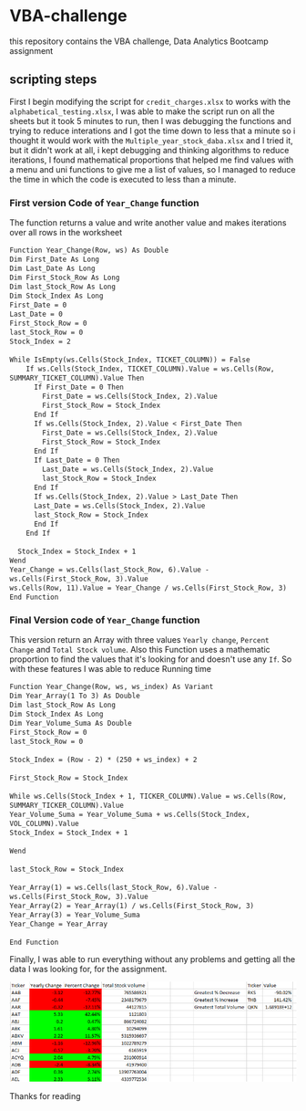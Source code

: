 # VBA-challenge
this repository contains the VBA challenge, Data Analytics Bootcamp assignment
## scripting steps
First I begin modifying the script for `credit_charges.xlsx` to works with the `alphabetical_testing.xlsx`, I was able to make the script run on all the sheets but it took 5 minutes to run,
then I was debugging the functions and trying to reduce interations and I got the time down to less that a minute so i thought it would work
with the `Multiple_year_stock_daba.xlsx` and I tried it, but it didn't work at all, i kept debugging and thinking algorithms to reduce iterations,
I found mathematical proportions that helped me find values with a menu and uni functions to give me a list of values, so I managed to reduce 
the time in which the code is executed to less than a minute.

### First version Code of  `Year_Change` function 
The function returns a value and write another value and makes iterations over all rows in the worksheet

    Function Year_Change(Row, ws) As Double
    Dim First_Date As Long
    Dim Last_Date As Long
    Dim First_Stock_Row As Long
    Dim last_Stock_Row As Long
    Dim Stock_Index As Long
    First_Date = 0
    Last_Date = 0
    First_Stock_Row = 0
    last_Stock_Row = 0
    Stock_Index = 2
    
    While IsEmpty(ws.Cells(Stock_Index, TICKET_COLUMN)) = False
        If ws.Cells(Stock_Index, TICKET_COLUMN).Value = ws.Cells(Row, SUMMARY_TICKET_COLUMN).Value Then
          If First_Date = 0 Then
            First_Date = ws.Cells(Stock_Index, 2).Value
            First_Stock_Row = Stock_Index
          End If
          If ws.Cells(Stock_Index, 2).Value < First_Date Then
            First_Date = ws.Cells(Stock_Index, 2).Value
            First_Stock_Row = Stock_Index
          End If
          If Last_Date = 0 Then
            Last_Date = ws.Cells(Stock_Index, 2).Value
            last_Stock_Row = Stock_Index
          End If
          If ws.Cells(Stock_Index, 2).Value > Last_Date Then
          Last_Date = ws.Cells(Stock_Index, 2).Value
          last_Stock_Row = Stock_Index
          End If
        End If
        
      Stock_Index = Stock_Index + 1
    Wend
    Year_Change = ws.Cells(last_Stock_Row, 6).Value - ws.Cells(First_Stock_Row, 3).Value
    ws.Cells(Row, 11).Value = Year_Change / ws.Cells(First_Stock_Row, 3)
    End Function

### Final Version code of `Year_Change` function
This version return an Array with three values `Yearly change`, `Percent Change` and `Total Stock volume`. Also this Function uses a mathematic proportion to find the values that it's looking for and doesn't use any `If`. So with 
these features I was able to reduce Running time  

    Function Year_Change(Row, ws, ws_index) As Variant
    Dim Year_Array(1 To 3) As Double
    Dim last_Stock_Row As Long
    Dim Stock_Index As Long
    Dim Year_Volume_Suma As Double
    First_Stock_Row = 0
    last_Stock_Row = 0
    
    Stock_Index = (Row - 2) * (250 + ws_index) + 2
    
    First_Stock_Row = Stock_Index
    
    While ws.Cells(Stock_Index + 1, TICKER_COLUMN).Value = ws.Cells(Row, SUMMARY_TICKER_COLUMN).Value
    Year_Volume_Suma = Year_Volume_Suma + ws.Cells(Stock_Index, VOL_COLUMN).Value
    Stock_Index = Stock_Index + 1
    
    Wend
    
    last_Stock_Row = Stock_Index
    
    Year_Array(1) = ws.Cells(last_Stock_Row, 6).Value - ws.Cells(First_Stock_Row, 3).Value
    Year_Array(2) = Year_Array(1) / ws.Cells(First_Stock_Row, 3)
    Year_Array(3) = Year_Volume_Suma
    Year_Change = Year_Array
    
    End Function

Finally, I was able to run everything without any problems and getting all the data I was looking for, for the assignment.


![First WorkSheet header](https://github.com/AlTesla/VBA-challenge/blob/main/Header.png?raw=true)


Thanks for reading
